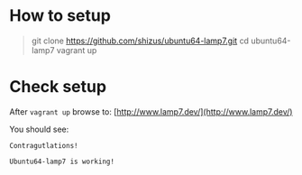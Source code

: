 # How to setup
> git clone https://github.com/shizus/ubuntu64-lamp7.git
> cd ubuntu64-lamp7
> vagrant up

# Check setup

After `vagrant up` browse to:
[http://www.lamp7.dev/](http://www.lamp7.dev/)

You should see:

```
Contragutlations!

Ubuntu64-lamp7 is working!
```
